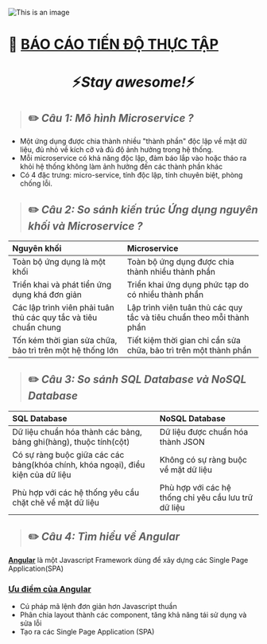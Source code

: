 ![This is an image](https://vnptit.vn/VNPT-IT-theme/images/logo.png) 

# 📝 [BÁO CÁO TIẾN ĐỘ THỰC TẬP](https://github.com/hoangtuandev/report-vnptit/blob/main/README.md)

<h1 align='center'>⚡️<i>Stay awesome!</i>⚡️</h1>

> ## ✏️ ***Câu 1: Mô hình Microservice ?***
- Một ứng dụng được chia thành nhiều "thành phần" độc lập về mặt dữ liệu, đủ nhỏ về kích cỡ và đủ độ ảnh hưởng trong hệ thống.
- Mỗi microservice có khả năng độc lập, đảm báo lắp vào hoặc tháo ra khỏi hệ thống không làm ảnh hưởng đến các thành phần khác
- Có 4 đặc trưng: micro-service, tính độc lập, tính chuyên biệt, phòng chống lỗi.

> ## ✏️ ***Câu 2: So sánh kiến trúc Ứng dụng nguyên khối và Microservice ?***

| Nguyên khối                       | Microservice 
| :---                              |    :----  
| Toàn bộ ứng dụng là một khối      | Toàn bộ ứng dụng được chia thành nhiều thành phần     
| Triển khai và phát tiển ứng dụng khá đơn giản   | Triển khai ứng dụng phức tạp do có nhiều thành phần
| Các lập trình viên phải tuân thủ các quy tắc và tiêu chuẩn chung| Lập trình viên tuân thủ các quy tắc và tiêu chuẩn theo mỗi thành phần
| Tốn kém thời gian sửa chữa, bảo trì trên một hệ thống lớn | Tiết kiệm thời gian chỉ cần sửa chữa, bảo trì trên một thành phần

> ## ✏️ ***Câu 3: So sánh SQL Database và  NoSQL Database*** 

| SQL Database                      | NoSQL Database
| :---                              |    :----  
| Dữ liệu chuẩn hóa thành các bảng, bảng ghi(hàng), thuộc tính(cột) | Dữ liệu được chuẩn hóa thành JSON 
| Có sự ràng buộc giữa các các bảng(khóa chính, khóa ngoại), điều kiện của dữ liệu | Không có sự ràng buộc về mặt dữ liệu
| Phù hợp với các hệ thống yêu cầu chặt chẽ về mặt dữ liệu | Phù hợp với các hệ thống chỉ yêu cầu lưu trữ dữ liệu

> ## ✏️ ***Câu 4: Tìm hiểu về Angular***
[**Angular**](https://angular.io/) là một Javascript Framework dùng để xây dựng các Single Page Application(SPA)
### [Ưu điểm của Angular](https://angular.io/)
- Cú pháp mã lệnh đơn giản hơn Javascript thuần
- Phân chia layout thành các component, tăng khả năng tái sử dụng và sửa lỗi
- Tạo ra các Single Page Application (SPA)

